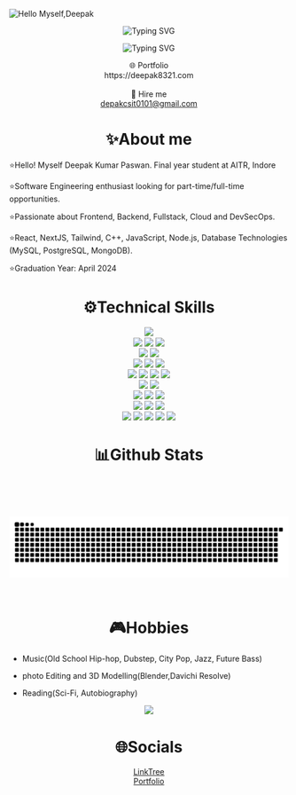 
![Hello Myself,Deepak](https://github.com/deepak8321/deeepak8321-/blob/main/deepak8321.gif)



<p align="center">
  <img src="https://readme-typing-svg.demolab.com?font=Noto+Sans&weight=600&pause=1000&color=F76F0C&center=true&vCenter=true&width=435&lines=Hi+there+%F0%9F%91%8B+I+am+Deepak" alt="Typing SVG">
</p>

<p align="center">
  <img src="https://readme-typing-svg.demolab.com?font=Noto+Sans&weight=600&pause=1000&color=F76F0C&center=true&vCenter=true&width=435&lines=Open+for+Hire+%F0%9F%9A%80" alt="Typing SVG">
</p>

<p align='center'>
	🌐 Portfolio
	<br/>
	https://deepak8321.com
	<br/><br/>
	🤝 Hire me
	<br/>
	<a href="mailto:deepakcsit0101.com">depakcsit0101@gmail.com</a>
</p>

<h1 align='center'>✨About me</h1> 

<p>
<!-- <a  href="#">
	<img width="50%" align="right" alt="Github Image" src="https://github.com/h0lycow/h0lycow/blob/main/assets/undraw_code_thinking_re_gka2.svg" '/>
</a> -->
	
⭐Hello! Myself Deepak Kumar Paswan. Final year student at AITR, Indore

⭐Software Engineering enthusiast looking for part-time/full-time opportunities.

⭐Passionate about Frontend, Backend, Fullstack, Cloud and DevSecOps.

⭐React, NextJS, Tailwind, C++, JavaScript, Node.js, Database Technologies (MySQL, PostgreSQL, MongoDB).

⭐Graduation Year: April 2024
</p>

<h1 align='center'>⚙Technical Skills </h1>

<p align='center'>
	<img src='https://img.shields.io/badge/c++-%2300599C.svg?style=for-the-badge&logo=c%2B%2B&logoColor=white'/>
<br>
	<img src='https://img.shields.io/badge/javascript-%23323330.svg?style=for-the-badge&logo=javascript&logoColor=%23F7DF1E'/>
	<img src='https://img.shields.io/badge/threejs-black?style=for-the-badge&logo=three.js&logoColor=white'/>
	<img src='https://img.shields.io/badge/react-%2320232a.svg?style=for-the-badge&logo=react&logoColor=%2361DAFB'/>
<br>
	<img src='https://img.shields.io/badge/node.js-6DA55F?style=for-the-badge&logo=node.js&logoColor=white'/>
	<img src='https://img.shields.io/badge/express.js-%23404d59.svg?style=for-the-badge&logo=express&logoColor=%2361DAFB'/>
<br>
	<img src='https://img.shields.io/badge/python-3670A0?style=for-the-badge&logo=python&logoColor=ffdd54'/>
	<img src='https://img.shields.io/badge/jupyter-%23FA0F00.svg?style=for-the-badge&logo=jupyter&logoColor=white'/>
	<img src='https://img.shields.io/badge/r-%23276DC3.svg?style=for-the-badge&logo=r&logoColor=white'/>
<br>
	<img src='https://img.shields.io/badge/html5-%23E34F26.svg?style=for-the-badge&logo=html5&logoColor=white'/>
	<img src='https://img.shields.io/badge/css3-%231572B6.svg?style=for-the-badge&logo=css3&logoColor=white'/>
	<img src='https://img.shields.io/badge/SASS-hotpink.svg?style=for-the-badge&logo=SASS&logoColor=white'/>
	<img src='https://img.shields.io/badge/tailwindcss-%2338B2AC.svg?style=for-the-badge&logo=tailwind-css&logoColor=white'/>
<br>
	<img src='https://img.shields.io/badge/AWS-%23FF9900.svg?style=for-the-badge&logo=amazon-aws&logoColor=white'/>
	<img src='https://img.shields.io/badge/firebase-%23039BE5.svg?style=for-the-badge&logo=firebase'/>
<br>
	<img src='https://img.shields.io/badge/vuejs-%2335495e.svg?style=for-the-badge&logo=vuedotjs&logoColor=%234FC08D'/>
	<img src='https://img.shields.io/badge/Nuxt-002E3B?style=for-the-badge&logo=nuxtdotjs&logoColor=#00DC82'/>
	<img src='https://img.shields.io/badge/Next-black?style=for-the-badge&logo=next.js&logoColor=white'/>
<br>
	<img src='https://img.shields.io/badge/github-%23121011.svg?style=for-the-badge&logo=github&logoColor=white'/>
	<img src='https://img.shields.io/badge/Visual%20Studio%20Code-0078d7.svg?style=for-the-badge&logo=visual-studio-code&logoColor=white'/>
	<img src='https://img.shields.io/badge/-Arduino-00979D?style=for-the-badge&logo=Arduino&logoColor=white'/>
<br>
	<img src='https://img.shields.io/badge/markdown-%23000000.svg?style=for-the-badge&logo=markdown&logoColor=white'/>
	<img src='https://img.shields.io/badge/figma-%23F24E1E.svg?style=for-the-badge&logo=figma&logoColor=white'/>
	<img src='https://img.shields.io/badge/blender-%23F5792A.svg?style=for-the-badge&logo=blender&logoColor=white'/>
	<img src='https://img.shields.io/badge/Canva-%2300C4CC.svg?style=for-the-badge&logo=Canva&logoColor=white'/>
	<img src='https://img.shields.io/badge/Dribbble-EA4C89?style=for-the-badge&logo=dribbble&logoColor=white'/>
</p>

<h1 align='center'>📊Github Stats</h1> 

<!-- <img src='https://github.com/CantBeSubh/CantBeSubh/blob/main/assets/undraw_version_control_re_mg66.svg' align='right' width='40%'/> -->

<!-- <p align='center'><img src='https://github-readme-stats.vercel.app/api/top-langs/?username=CantBeSubh&&theme=dracula&hide=lua,assembly,Jupyter+Notebook' align='center'/></p> -->

<br>

<!-- <p align='center'><img src='https://github-readme-stats.vercel.app/api/?username=CantBeSubh&theme=dracula&show_icons=true' align='center'/></p> -->

<br>

<!-- <p align='center'><img src='https://github-profile-trophy.vercel.app/?username=CantBeSubh&theme=dracula&row=1&column=6' align='center'/></p> -->

<br>

<p align='center'><img align="center" src="https://github.com/deepak8321/deepak8321-/blob/output/github-contribution-grid-snake-dark.svg" /></p>
		 


<p align='center'></p>
		 
<br>
																       
<h1 align='center'>🎮Hobbies</h1>

- Music(Old School Hip-hop, Dubstep, City Pop, Jazz, Future Bass)

- photo Editing and 3D Modelling(Blender,Davichi Resolve)

- Reading(Sci-Fi, Autobiography)

<p align='center'>
<a href='https://open.spotify.com/user/57dordqsbmjjihsqd6xwt9hg4'><img src='https://novatorem-rho-ten.vercel.app/api/spotify'/></a>
</p>


<h1 align='center'>🌐Socials </h1>

<p align='center'><a href='https://www.linkedin.com/in/deepak8321/'>LinkTree</a><br> <a href='https://www.deepak8321.com/Home/'>Portfolio</a></p>
